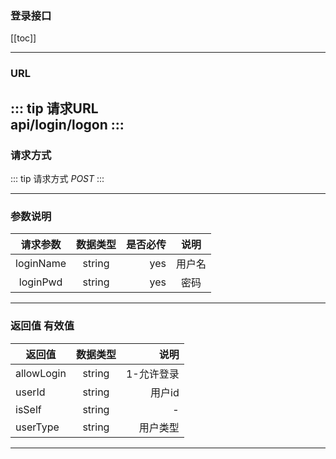 

### 登录接口
[[toc]]

---
### URL
::: tip  请求URL  
api/login/logon
:::
---

### 请求方式
::: tip  请求方式
*POST*
:::



---
### 参数说明


| 请求参数	        |     数据类型      |  是否必传  | 说明  |
| :-------------: |:-------------:| -------------:| :-------------:|
| loginName     | string | yes | 用户名 |
| loginPwd     | string | yes | 密码 |


---


### 返回值  有效值
| 返回值	        |     数据类型      |  说明  |
| ------------- |:-------------:| -----:|
| allowLogin     | string | 1-允许登录 |
| userId     | string | 用户id |
| isSelf     | string | - |
| userType     | string | 用户类型 |

---



<!-- ### 返回结果   主要作用获取userid 
``` json
{
    "code": "",
    "msg": "",
    "data": {
        "allowLogin": "1表示允许登录",
        "isSelf": "",
        "userId": "76D2579A6DA83A37E05400144FFD1715",
        "userType" : "0  员工本身,1 亲友"   
    }
}
``` -->




